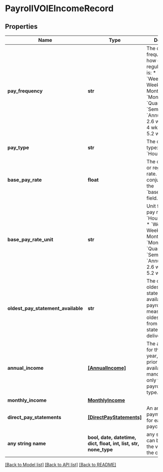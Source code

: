 # PayrollVOIEIncomeRecord


## Properties
Name | Type | Description | Notes
------------ | ------------- | ------------- | -------------
**pay_frequency** | **str** | The current pay frequency or or how often a regular pay check is:  * &#x60;Daily&#x60;   * &#x60;Weekly&#x60;   * &#x60;Bi-Weekly&#x60;   * &#x60;Semi-Monthly&#x60;   * &#x60;Monthly&#x60;   * &#x60;Quarterly&#x60;   * &#x60;Semi-Annual&#x60;   * &#x60;Annual&#x60;   * &#x60;Every 2.6 wks&#x60;   * &#x60;Every 4 wks&#x60;   * &#x60;Every 5.2 wks&#x60;   * &#x60;Other&#x60;  | [optional] 
**pay_type** | **str** | The current pay type:  * &#x60;Salary&#x60;  * &#x60;Hourly&#x60;  * &#x60;Daily&#x60;  | [optional] 
**base_pay_rate** | **float** | The current base or regular pay rate. Please use in conjunction with the &#x60;basePayRateUnit&#x60; field. | [optional] 
**base_pay_rate_unit** | **str** | Unit for the base pay rate:  * &#x60;Hourly&#x60;  * &#x60;Daily&#x60;  * &#x60;Weekly&#x60;  * &#x60;Bi-Weekly&#x60;  * &#x60;Semi-Monthly&#x60;  * &#x60;Monthly&#x60;  * &#x60;Quarterly&#x60;  * &#x60;Semi-Annual&#x60;  * &#x60;Annual&#x60;  * &#x60;Every 2.6 wks&#x60;  * &#x60;Every 5.2 wks&#x60;  * &#x60;Other&#x60;  | [optional] 
**oldest_pay_statement_available** | **str** | The date of the oldest direct pay statement available from the payroll source, as measured by the oldest &#x60;payDate&#x60; from all the pay statements delivered. | [optional] 
**annual_income** | [**[AnnualIncome]**](AnnualIncome.md) | The annual pay for the current year, through prior year 2 (as available)  This is a mandatory field only for VOIE-payroll report type. | [optional] 
**monthly_income** | [**MonthlyIncome**](MonthlyIncome.md) |  | [optional] 
**direct_pay_statements** | [**[DirectPayStatements]**](DirectPayStatements.md) | An array of payment histories for each available paycheck | [optional] 
**any string name** | **bool, date, datetime, dict, float, int, list, str, none_type** | any string name can be used but the value must be the correct type | [optional]

[[Back to Model list]](../README.md#documentation-for-models) [[Back to API list]](../README.md#documentation-for-api-endpoints) [[Back to README]](../README.md)


